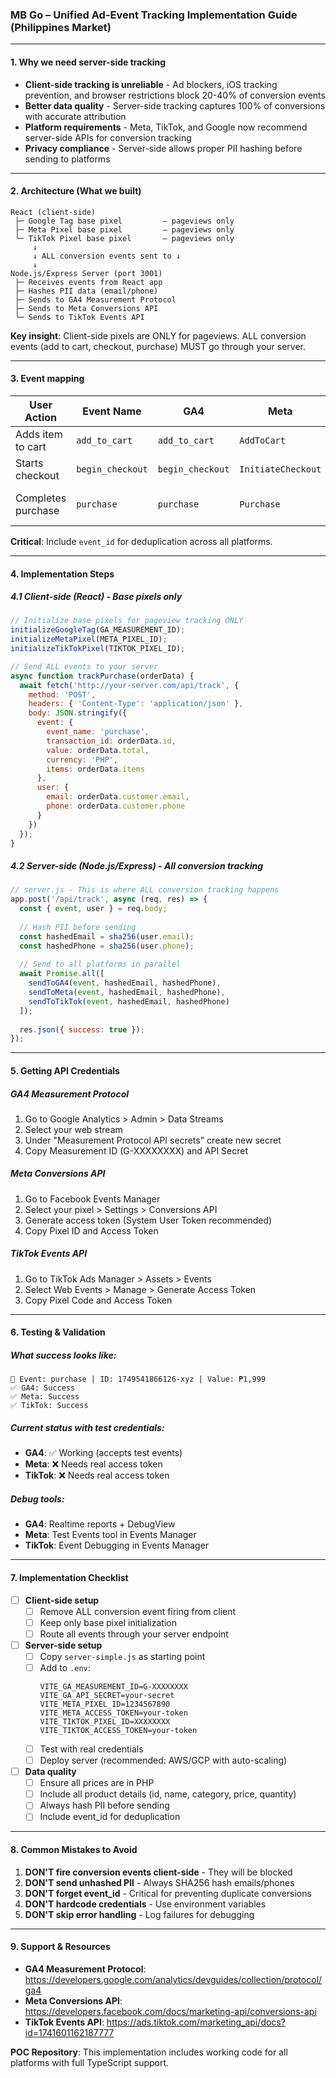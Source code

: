 ### MB Go – Unified Ad-Event Tracking Implementation Guide (Philippines Market)

---

#### 1. Why we need server-side tracking

* **Client-side tracking is unreliable** - Ad blockers, iOS tracking prevention, and browser restrictions block 20-40% of conversion events
* **Better data quality** - Server-side tracking captures 100% of conversions with accurate attribution
* **Platform requirements** - Meta, TikTok, and Google now recommend server-side APIs for conversion tracking
* **Privacy compliance** - Server-side allows proper PII hashing before sending to platforms

---

#### 2. Architecture (What we built)

```text
React (client-side)
 ├─ Google Tag base pixel         – pageviews only
 ├─ Meta Pixel base pixel         – pageviews only  
 └─ TikTok Pixel base pixel       – pageviews only
     ↓
     ↓ ALL conversion events sent to ↓
     ↓
Node.js/Express Server (port 3001)
 ├─ Receives events from React app
 ├─ Hashes PII data (email/phone)
 ├─ Sends to GA4 Measurement Protocol
 ├─ Sends to Meta Conversions API
 └─ Sends to TikTok Events API
```

**Key insight**: Client-side pixels are ONLY for pageviews. ALL conversion events (add to cart, checkout, purchase) MUST go through your server.

---

#### 3. Event mapping

| User Action | Event Name | GA4 | Meta | TikTok | Required Data |
|-------------|------------|-----|------|--------|---------------|
| Adds item to cart | `add_to_cart` | `add_to_cart` | `AddToCart` | `AddToCart` | items[], value, currency |
| Starts checkout | `begin_checkout` | `begin_checkout` | `InitiateCheckout` | `InitiateCheckout` | items[], value, currency |
| Completes purchase | `purchase` | `purchase` | `Purchase` | `Purchase` | transaction_id, items[], value, currency |

**Critical**: Include `event_id` for deduplication across all platforms.

---

#### 4. Implementation Steps

##### 4.1 Client-side (React) - Base pixels only

```javascript
// Initialize base pixels for pageview tracking ONLY
initializeGoogleTag(GA_MEASUREMENT_ID);
initializeMetaPixel(META_PIXEL_ID);
initializeTikTokPixel(TIKTOK_PIXEL_ID);

// Send ALL events to your server
async function trackPurchase(orderData) {
  await fetch('http://your-server.com/api/track', {
    method: 'POST',
    headers: { 'Content-Type': 'application/json' },
    body: JSON.stringify({
      event: {
        event_name: 'purchase',
        transaction_id: orderData.id,
        value: orderData.total,
        currency: 'PHP',
        items: orderData.items
      },
      user: {
        email: orderData.customer.email,
        phone: orderData.customer.phone
      }
    })
  });
}
```

##### 4.2 Server-side (Node.js/Express) - All conversion tracking

```javascript
// server.js - This is where ALL conversion tracking happens
app.post('/api/track', async (req, res) => {
  const { event, user } = req.body;
  
  // Hash PII before sending
  const hashedEmail = sha256(user.email);
  const hashedPhone = sha256(user.phone);
  
  // Send to all platforms in parallel
  await Promise.all([
    sendToGA4(event, hashedEmail, hashedPhone),
    sendToMeta(event, hashedEmail, hashedPhone),
    sendToTikTok(event, hashedEmail, hashedPhone)
  ]);
  
  res.json({ success: true });
});
```

---

#### 5. Getting API Credentials

##### GA4 Measurement Protocol
1. Go to Google Analytics > Admin > Data Streams
2. Select your web stream
3. Under "Measurement Protocol API secrets" create new secret
4. Copy Measurement ID (G-XXXXXXXX) and API Secret

##### Meta Conversions API
1. Go to Facebook Events Manager
2. Select your pixel > Settings > Conversions API
3. Generate access token (System User Token recommended)
4. Copy Pixel ID and Access Token

##### TikTok Events API
1. Go to TikTok Ads Manager > Assets > Events
2. Select Web Events > Manage > Generate Access Token
3. Copy Pixel Code and Access Token

---

#### 6. Testing & Validation

##### What success looks like:
```
📨 Event: purchase | ID: 1749541866126-xyz | Value: ₱1,999
✅ GA4: Success
✅ Meta: Success
✅ TikTok: Success
```

##### Current status with test credentials:
- **GA4**: ✅ Working (accepts test events)
- **Meta**: ❌ Needs real access token
- **TikTok**: ❌ Needs real access token

##### Debug tools:
- **GA4**: Realtime reports + DebugView
- **Meta**: Test Events tool in Events Manager
- **TikTok**: Event Debugging in Events Manager

---

#### 7. Implementation Checklist

- [ ] **Client-side setup**
  - [ ] Remove ALL conversion event firing from client
  - [ ] Keep only base pixel initialization
  - [ ] Route all events through your server endpoint

- [ ] **Server-side setup**
  - [ ] Copy `server-simple.js` as starting point
  - [ ] Add to `.env`:
    ```
    VITE_GA_MEASUREMENT_ID=G-XXXXXXXX
    VITE_GA_API_SECRET=your-secret
    VITE_META_PIXEL_ID=1234567890
    VITE_META_ACCESS_TOKEN=your-token
    VITE_TIKTOK_PIXEL_ID=XXXXXXXX
    VITE_TIKTOK_ACCESS_TOKEN=your-token
    ```
  - [ ] Test with real credentials
  - [ ] Deploy server (recommended: AWS/GCP with auto-scaling)

- [ ] **Data quality**
  - [ ] Ensure all prices are in PHP
  - [ ] Include all product details (id, name, category, price, quantity)
  - [ ] Always hash PII before sending
  - [ ] Include event_id for deduplication

---

#### 8. Common Mistakes to Avoid

1. **DON'T fire conversion events client-side** - They will be blocked
2. **DON'T send unhashed PII** - Always SHA256 hash emails/phones
3. **DON'T forget event_id** - Critical for preventing duplicate conversions
4. **DON'T hardcode credentials** - Use environment variables
5. **DON'T skip error handling** - Log failures for debugging

---

#### 9. Support & Resources

- **GA4 Measurement Protocol**: https://developers.google.com/analytics/devguides/collection/protocol/ga4
- **Meta Conversions API**: https://developers.facebook.com/docs/marketing-api/conversions-api
- **TikTok Events API**: https://ads.tiktok.com/marketing_api/docs?id=1741601162187777

**POC Repository**: This implementation includes working code for all platforms with full TypeScript support.